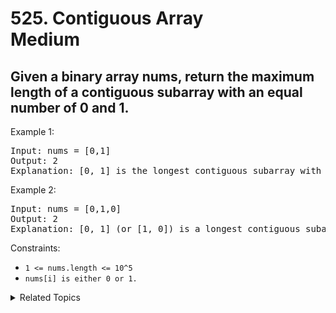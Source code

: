 # 525. Contiguous Array<br> Medium

## Given a binary array nums, return the maximum length of a contiguous subarray with an equal number of 0 and 1.


Example 1:

<pre>
Input: nums = [0,1]
Output: 2
Explanation: [0, 1] is the longest contiguous subarray with an equal number of 0 and 1.
</pre>

Example 2:

<pre>
Input: nums = [0,1,0]
Output: 2
Explanation: [0, 1] (or [1, 0]) is a longest contiguous subarray with equal number of 0 and 1.
</pre>

Constraints:

- `1 <= nums.length <= 10^5`
- `nums[i] is either 0 or 1.`

<details>

<summary> Related Topics </summary>

-   `Prefix Sum`
-   `Array`

</details>
